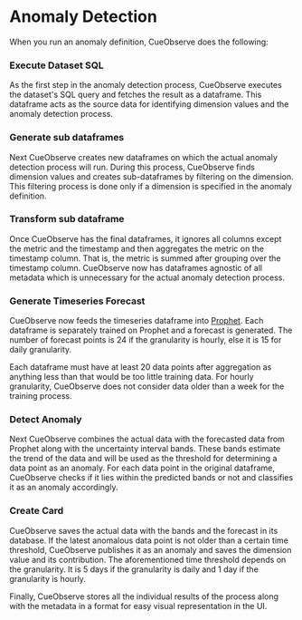 # Anomaly Detection

When you run an anomaly definition, CueObserve does the following:

### Execute Dataset SQL

As the first step in the anomaly detection process, CueObserve executes the dataset's SQL query and fetches the result as a dataframe. This dataframe acts as the source data for identifying dimension values and the anomaly detection process.

### Generate sub dataframes

Next CueObserve creates new dataframes on which the actual anomaly detection process will run. During this process, CueObserve finds dimension values and creates sub-dataframes by filtering on the dimension. This filtering process is done only if a dimension is specified in the anomaly definition.

### Transform sub dataframe

Once CueObserve has the final dataframes, it ignores all columns except the metric and the timestamp and then aggregates the metric on the timestamp column. That is, the metric is summed after grouping over the timestamp column. CueObserve now has dataframes agnostic of all metadata which is unnecessary for the actual anomaly detection process.

### Generate Timeseries Forecast

CueObserve now feeds the timeseries dataframe into [Prophet](https://github.com/facebook/prophet). Each dataframe is separately trained on Prophet and a forecast is generated. The number of forecast points is 24 if the granularity is hourly, else it is 15 for daily granularity.

Each dataframe must have at least 20 data points after aggregation as anything less than that would be too little training data. For hourly granularity, CueObserve does not consider data older than a week for the training process.

### Detect Anomaly

Next CueObserve combines the actual data with the forecasted data from Prophet along with the uncertainty interval bands. These bands estimate the trend of the data and will be used as the threshold for determining a data point as an anomaly. For each data point in the original dataframe, CueObserve checks if it lies within the predicted bands or not and classifies it as an anomaly accordingly.

### Create Card

CueObserve saves the actual data with the bands and the forecast in its database. If the latest anomalous data point is not older than a certain time threshold, CueObserve publishes it as an anomaly and saves the dimension value and its contribution. The aforementioned time threshold depends on the granularity. It is 5 days if the granularity is daily and 1 day if the granularity is hourly.

Finally, CueObserve stores all the individual results of the process along with the metadata in a format for easy visual representation in the UI.
